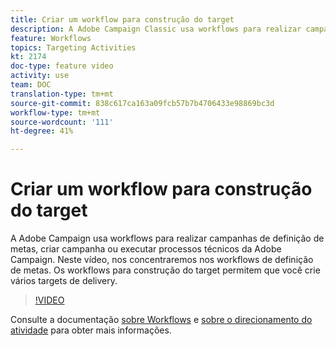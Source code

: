 ```yaml
---
title: Criar um workflow para construção do target
description: A Adobe Campaign Classic usa workflows para realizar campanhas de definição de metas, criar campanha ou executar processos técnicos da Adobe Campaign. Neste vídeo, nos concentraremos nos workflows de definição de metas. Os workflows para construção do target permitem que você crie vários targets de delivery.
feature: Workflows
topics: Targeting Activities
kt: 2174
doc-type: feature video
activity: use
team: DOC
translation-type: tm+mt
source-git-commit: 838c617ca163a09fcb57b7b4706433e98869bc3d
workflow-type: tm+mt
source-wordcount: '111'
ht-degree: 41%

---
```



# Criar um workflow para construção do target

A Adobe Campaign usa workflows para realizar campanhas de definição de metas, criar campanha ou executar processos técnicos da Adobe Campaign. Neste vídeo, nos concentraremos nos workflows de definição de metas. Os workflows para construção do target permitem que você crie vários targets de delivery.

>[!VIDEO](https://video.tv.adobe.com/v/25605?quality=12)

Consulte a documentação [sobre Workflows](https://docs.adobe.com/content/help/pt-BR/campaign-classic/using/automating-with-workflows/introduction/about-workflows.html)
e [sobre o direcionamento do atividade](https://docs.adobe.com/content/help/pt-BR/campaign-classic/using/automating-with-workflows/targeting-activities/about-targeting-activities.html) para obter mais informações.
